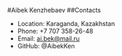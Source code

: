 #Aibek Kenzhebaev
##Contacts 
- Location: Karaganda, Kazakhstan
- Phone: +7 707 358-26-48
- Email: ai.bek@mail.ru
- GitHub: @AibekKen